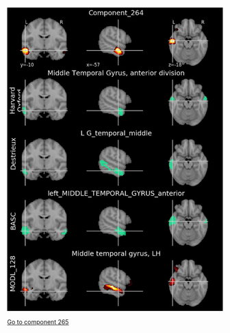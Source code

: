 


![264](preliminary/264.jpg "Component 264")

[Go to component 265](https://parietal-inria.github.io/MODL_atlas/512/265 "Component 265")